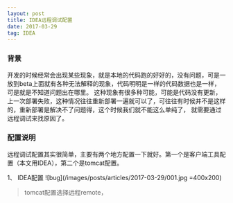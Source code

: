 ```yaml
---
layout: post
title: IDEA远程调试配置
date: 2017-03-29
tag: IDEA
---
```

### 背景
开发的时候经常会出现某些现象，就是本地的代码跑的好好的，没有问题，可是一放到beta上面就有各种无法解释的现象，代码明明是一样的代码数据也是一样，可是就是不知道问题出在哪里。
这种现象有很多种可能，可能是代码没有更新，上一次部署失败，这种情况往往重新部署一遍就可以了，可往往有时候并不是这样的，重新部署是解决不了问题得，这个时候我们就不能这么单纯了，
就需要通过远程调试来找原因了。

### 配置说明
远程调试配置其实很简单，主要有两个地方配置一下就好。第一个是客户端工具配置（本文用IDEA），第二个是tomcat配置。

1、 IDEA配置
![bug](/images/posts/articles/2017-03-29/001.jpg =400x200)
> tomcat配置选择远程remote，
